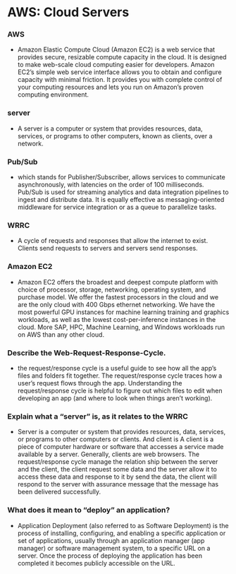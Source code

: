 # AWS: Cloud Servers

### AWS
* Amazon Elastic Compute Cloud (Amazon EC2) is a web service that provides secure, resizable compute capacity in the cloud. It is designed to make web-scale cloud computing easier for developers. Amazon EC2’s simple web service interface allows you to obtain and configure capacity with minimal friction. It provides you with complete control of your computing resources and lets you run on Amazon’s proven computing environment.


### server
* A server is a computer or system that provides resources, data, services, or programs to other computers, known as clients, over a network.

### Pub/Sub
* which stands for Publisher/Subscriber, allows services to communicate asynchronously, with latencies on the order of 100 milliseconds. Pub/Sub is used for streaming analytics and data integration pipelines to ingest and distribute data. It is equally effective as messaging-oriented middleware for service integration or as a queue to parallelize tasks.

### WRRC 
* A cycle of requests and responses that allow the internet to exist. Clients send requests to servers and servers send responses.

### Amazon EC2
* Amazon EC2 offers the broadest and deepest compute platform with choice of processor, storage, networking, operating system, and purchase model. We offer the fastest processors in the cloud and we are the only cloud with 400 Gbps ethernet networking. We have the most powerful GPU instances for machine learning training and graphics workloads, as well as the lowest cost-per-inference instances in the cloud. More SAP, HPC, Machine Learning, and Windows workloads run on AWS than any other cloud.




### Describe the Web-Request-Response-Cycle.
* the request/response cycle is a useful guide to see how all the app’s files and folders fit together. The request/response cycle traces how a user’s request flows through the app. Understanding the request/response cycle is helpful to figure out which files to edit when developing an app (and where to look when things aren’t working).

### Explain what a “server” is, as it relates to the WRRC
* Server is a computer or system that provides resources, data, services, or programs to other computers or clients. And client is A client is a piece of computer hardware or software that accesses a service made available by a server. Generally, clients are web browsers. The request/response cycle manage the relation ship between the server and the client, the client request some data and the server allow it to access these data and response to it by send the data, the client will respond to the server with assurance message that the message has been delivered successfully.

### What does it mean to “deploy” an application?
* Application Deployment (also referred to as Software Deployment) is the process of installing, configuring, and enabling a specific application or set of applications, usually through an application manager (app manager) or software management system, to a specific URL on a server. Once the process of deploying the application has been completed it becomes publicly accessible on the URL.

